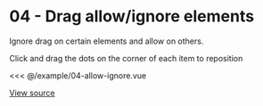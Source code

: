 <script setup>
import Example04AllowIgnore from '@/example/04-allow-ignore.vue'
</script>

# 04 - Drag allow/ignore elements

Ignore drag on certain elements and allow on others.

Click and drag the dots on the corner of each item to reposition

<ClientOnly>
  <Example04AllowIgnore />
</ClientOnly>

<<< @/example/04-allow-ignore.vue

[View source](https://github.com/merfais/vue-grid-layout-v3/blob/master/website/src/example/04-allow-ignore.vue)

